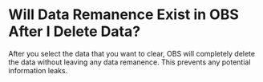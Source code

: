 # Will Data Remanence Exist in OBS After I Delete Data?<a name="obs_faq_0023"></a>

After you select the data that you want to clear, OBS will completely delete the data without leaving any data remanence. This prevents any potential information leaks.

